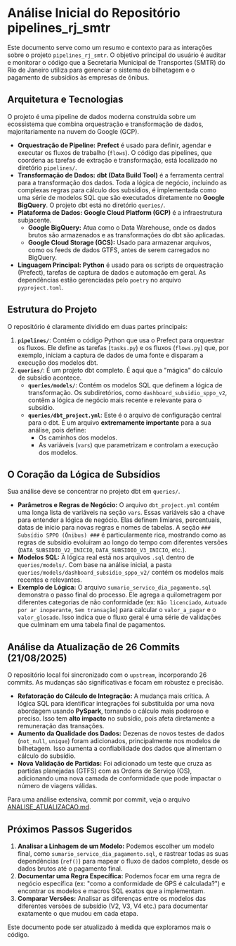 # Análise Inicial do Repositório pipelines_rj_smtr

Este documento serve como um resumo e contexto para as interações sobre o projeto `pipelines_rj_smtr`. O objetivo principal do usuário é auditar e monitorar o código que a Secretaria Municipal de Transportes (SMTR) do Rio de Janeiro utiliza para gerenciar o sistema de bilhetagem e o pagamento de subsídios às empresas de ônibus.

## Arquitetura e Tecnologias

O projeto é uma pipeline de dados moderna construída sobre um ecossistema que combina orquestração e transformação de dados, majoritariamente na nuvem do Google (GCP).

- **Orquestração de Pipeline:** **Prefect** é usado para definir, agendar e executar os fluxos de trabalho (`flows`). O código das pipelines, que coordena as tarefas de extração e transformação, está localizado no diretório `pipelines/`.
- **Transformação de Dados:** **dbt (Data Build Tool)** é a ferramenta central para a transformação dos dados. Toda a lógica de negócio, incluindo as complexas regras para cálculo dos subsídios, é implementada como uma série de modelos SQL que são executados diretamente no **Google BigQuery**. O projeto dbt está no diretório `queries/`.
- **Plataforma de Dados:** **Google Cloud Platform (GCP)** é a infraestrutura subjacente.
    - **Google BigQuery:** Atua como o Data Warehouse, onde os dados brutos são armazenados e as transformações do dbt são aplicadas.
    - **Google Cloud Storage (GCS):** Usado para armazenar arquivos, como os feeds de dados GTFS, antes de serem carregados no BigQuery.
- **Linguagem Principal:** **Python** é usado para os scripts de orquestração (Prefect), tarefas de captura de dados e automação em geral. As dependências estão gerenciadas pelo `poetry` no arquivo `pyproject.toml`.

## Estrutura do Projeto

O repositório é claramente dividido em duas partes principais:

1.  **`pipelines/`**: Contém o código Python que usa o Prefect para orquestrar os fluxos. Ele define as tarefas (`tasks.py`) e os fluxos (`flows.py`) que, por exemplo, iniciam a captura de dados de uma fonte e disparam a execução dos modelos dbt.
2.  **`queries/`**: É um projeto dbt completo. É aqui que a "mágica" do cálculo de subsídio acontece.
    - **`queries/models/`**: Contém os modelos SQL que definem a lógica de transformação. Os subdiretórios, como `dashboard_subsidio_sppo_v2`, contêm a lógica de negócio mais recente e relevante para o subsídio.
    - **`queries/dbt_project.yml`**: Este é o arquivo de configuração central para o dbt. É um arquivo **extremamente importante** para a sua análise, pois define:
        - Os caminhos dos modelos.
        - As variáveis (`vars`) que parametrizam e controlam a execução dos modelos.

## O Coração da Lógica de Subsídios

Sua análise deve se concentrar no projeto dbt em `queries/`.

- **Parâmetros e Regras de Negócio:** O arquivo `dbt_project.yml` contém uma longa lista de variáveis na seção `vars`. Essas variáveis são a chave para entender a lógica de negócio. Elas definem limiares, percentuais, datas de início para novas regras e nomes de tabelas. A seção `### Subsídio SPPO (Ônibus) ###` é particularmente rica, mostrando como as regras de subsídio evoluíram ao longo do tempo com diferentes versões (`DATA_SUBSIDIO_V2_INICIO`, `DATA_SUBSIDIO_V3_INICIO`, etc.).
- **Modelos SQL:** A lógica real está nos arquivos `.sql` dentro de `queries/models/`. Com base na análise inicial, a pasta `queries/models/dashboard_subsidio_sppo_v2/` contém os modelos mais recentes e relevantes.
- **Exemplo de Lógica:** O arquivo `sumario_servico_dia_pagamento.sql` demonstra o passo final do processo. Ele agrega a quilometragem por diferentes categorias de não conformidade (ex: `Não licenciado`, `Autuado por ar inoperante`, `Sem transação`) para calcular o `valor_a_pagar` e o `valor_glosado`. Isso indica que o fluxo geral é uma série de validações que culminam em uma tabela final de pagamentos.

## Análise da Atualização de 26 Commits (21/08/2025)

O repositório local foi sincronizado com o `upstream`, incorporando 26 commits. As mudanças são significativas e focam em robustez e precisão.

- **Refatoração do Cálculo de Integração:** A mudança mais crítica. A lógica SQL para identificar integrações foi substituída por uma nova abordagem usando **PySpark**, tornando o cálculo mais poderoso e preciso. Isso tem **alto impacto** no subsídio, pois afeta diretamente a remuneração das transações.
- **Aumento da Qualidade dos Dados:** Dezenas de novos testes de dados (`not_null`, `unique`) foram adicionados, principalmente nos modelos de bilhetagem. Isso aumenta a confiabilidade dos dados que alimentam o cálculo do subsídio.
- **Nova Validação de Partidas:** Foi adicionado um teste que cruza as partidas planejadas (GTFS) com as Ordens de Serviço (OS), adicionando uma nova camada de conformidade que pode impactar o número de viagens válidas.

Para uma análise extensiva, commit por commit, veja o arquivo [ANALISE_ATUALIZACAO.md](ANALISE_ATUALIZACAO.md).

## Próximos Passos Sugeridos

1.  **Analisar a Linhagem de um Modelo:** Podemos escolher um modelo final, como `sumario_servico_dia_pagamento.sql`, e rastrear todas as suas dependências (`ref()`) para mapear o fluxo de dados completo, desde os dados brutos até o pagamento final.
2.  **Documentar uma Regra Específica:** Podemos focar em uma regra de negócio específica (ex: "como a conformidade de GPS é calculada?") e encontrar os modelos e macros SQL exatos que a implementam.
3.  **Comparar Versões:** Analisar as diferenças entre os modelos das diferentes versões de subsídio (V2, V3, V4 etc.) para documentar exatamente o que mudou em cada etapa.

Este documento pode ser atualizado à medida que exploramos mais o código.